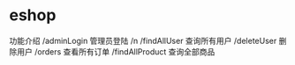 # eshop
功能介绍
/adminLogin 管理员登陆 /n
/findAllUser 查询所有用户
/deleteUser 删除用户
/orders 查看所有订单
/findAllProduct 查询全部商品
